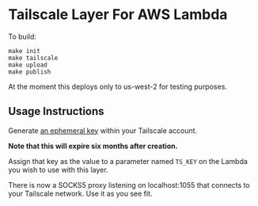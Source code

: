 # Tailscale Layer For AWS Lambda

To build:
```
make init
make tailscale
make upload
make publish
```

At the moment this deploys only to us-west-2 for testing purposes. 

## Usage Instructions

Generate [an ephemeral key](https://login.tailscale.com/admin/settings/authkeys) within your Tailscale account.

**Note that this will expire six months after creation.**

Assign that key as the value to a parameter named `TS_KEY` on the Lambda you wish to use with this layer.

There is now a SOCKS5 proxy listening on localhost:1055 that connects to your Tailscale network. Use it as you see fit.
